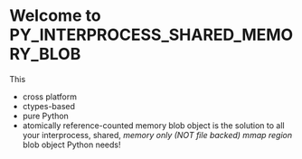 # Welcome to PY_INTERPROCESS_SHARED_MEMORY_BLOB
This
* cross platform
* ctypes-based
* pure Python
* atomically reference-counted
memory blob object is the solution to all your interprocess, shared, *memory only (NOT file backed) mmap region* blob object Python needs!

